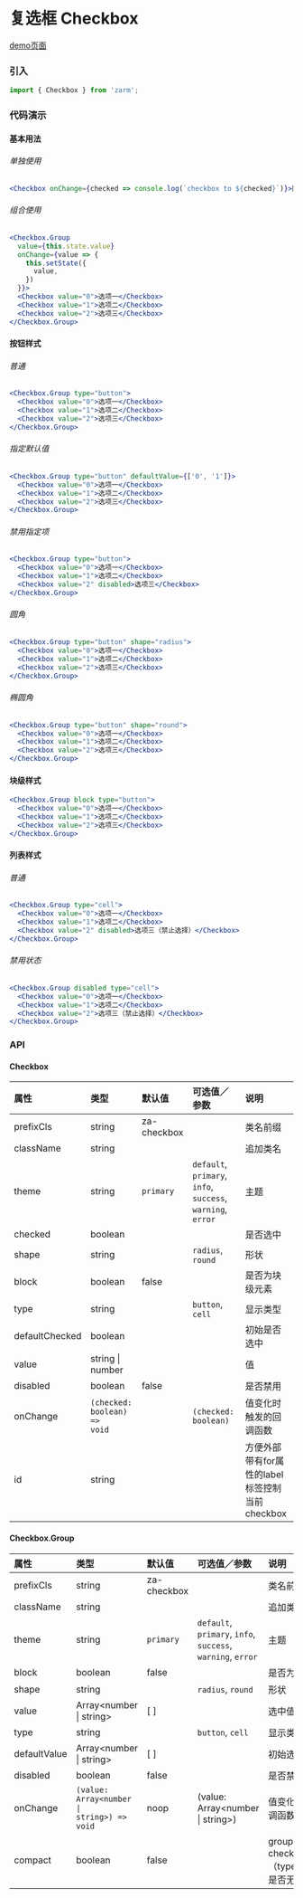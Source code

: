 # 复选框 Checkbox

[demo页面](https://zhongantecheng.github.io/zarm/#/checkbox)

### 引入

```js
import { Checkbox } from 'zarm';
```

### 代码演示

#### 基本用法

###### 单独使用
```jsx
<Checkbox onChange={checked => console.log(`checkbox to ${checked}`)}>同意条款</Checkbox>
```

###### 组合使用
```jsx
<Checkbox.Group
  value={this.state.value}
  onChange={value => {
    this.setState({
      value,
    })
  }}>
  <Checkbox value="0">选项一</Checkbox>
  <Checkbox value="1">选项二</Checkbox>
  <Checkbox value="2">选项三</Checkbox>
</Checkbox.Group>
```

#### 按钮样式

###### 普通
```jsx
<Checkbox.Group type="button">
  <Checkbox value="0">选项一</Checkbox>
  <Checkbox value="1">选项二</Checkbox>
  <Checkbox value="2">选项三</Checkbox>
</Checkbox.Group>
```

###### 指定默认值
```jsx
<Checkbox.Group type="button" defaultValue={['0', '1']}>
  <Checkbox value="0">选项一</Checkbox>
  <Checkbox value="1">选项二</Checkbox>
  <Checkbox value="2">选项三</Checkbox>
</Checkbox.Group>
```

###### 禁用指定项
```jsx
<Checkbox.Group type="button">
  <Checkbox value="0">选项一</Checkbox>
  <Checkbox value="1">选项二</Checkbox>
  <Checkbox value="2" disabled>选项三</Checkbox>
</Checkbox.Group>
```

###### 圆角
```jsx
<Checkbox.Group type="button" shape="radius">
  <Checkbox value="0">选项一</Checkbox>
  <Checkbox value="1">选项二</Checkbox>
  <Checkbox value="2">选项三</Checkbox>
</Checkbox.Group>
```

###### 椭圆角
```jsx
<Checkbox.Group type="button" shape="round">
  <Checkbox value="0">选项一</Checkbox>
  <Checkbox value="1">选项二</Checkbox>
  <Checkbox value="2">选项三</Checkbox>
</Checkbox.Group>
```

#### 块级样式
```jsx
<Checkbox.Group block type="button">
  <Checkbox value="0">选项一</Checkbox>
  <Checkbox value="1">选项二</Checkbox>
  <Checkbox value="2">选项三</Checkbox>
</Checkbox.Group>
```

#### 列表样式

###### 普通
```jsx
<Checkbox.Group type="cell">
  <Checkbox value="0">选项一</Checkbox>
  <Checkbox value="1">选项二</Checkbox>
  <Checkbox value="2" disabled>选项三（禁止选择）</Checkbox>
</Checkbox.Group>
```

###### 禁用状态
```jsx
<Checkbox.Group disabled type="cell">
  <Checkbox value="0">选项一</Checkbox>
  <Checkbox value="1">选项二</Checkbox>
  <Checkbox value="2">选项三（禁止选择）</Checkbox>
</Checkbox.Group>
```


### API

#### Checkbox

| 属性 | 类型 | 默认值 | 可选值／参数 | 说明 |
| :--- | :--- | :--- | :--- | :--- |
| prefixCls | string | za-checkbox | | 类名前缀 |
| className | string | | | 追加类名 |
| theme | string | `primary` | `default`, `primary`, `info`, `success`, `warning`, `error` | 主题 |
| checked | boolean | | | 是否选中 |
| shape | string | | `radius`, `round` | 形状 |
| block | boolean | false | | 是否为块级元素 |
| type | string | | `button`, `cell` | 显示类型 |
| defaultChecked | boolean | | | 初始是否选中 |
| value | string &#124; number | | | 值 |
| disabled | boolean | false | | 是否禁用 |
| onChange | <code>(checked: boolean) => void</code> | | <code>\(checked: boolean\)</code> | 值变化时触发的回调函数 |
| id | string | | | 方便外部带有for属性的label标签控制当前checkbox |

#### Checkbox.Group

| 属性 | 类型 | 默认值 | 可选值／参数 | 说明 |
| :--- | :--- | :--- | :--- | :--- |
| prefixCls | string | za-checkbox | | 类名前缀 |
| className | string | | | 追加类名 |
| theme | string | `primary` | `default`, `primary`, `info`, `success`, `warning`, `error` | 主题 |
| block | boolean | false | | 是否为块级元素 |
| shape | string | | `radius`, `round` | 形状 |
| value | Array&lt;number &#124; string&gt; | [ ] | | 选中值 |
| type | string | | `button`, `cell` | 显示类型 |
| defaultValue | Array&lt;number &#124; string&gt; | [ ] | | 初始选中值 |
| disabled | boolean | false | | 是否禁用 |
| onChange | <code>(value: Array&lt;number &#124; string&gt;) => void</code> | noop | \(value: Array&lt;number &#124; string&gt;\) | 值变化时触发的回调函数 |
| compact | boolean | false | | group内的checkbox（type="button"）是否无缝相连 |



